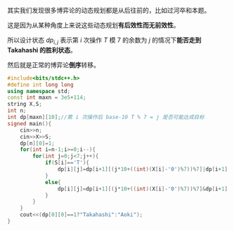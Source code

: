 其实我们发现很多博弈论的动态规划都是从后往前的，比如过河卒和本题。

这是因为从某种角度上来说这些动态规划**有后效性而无前效性**。

所以设计状态 $dp_{i,j}$ 表示第 $i$ 次操作 $T$ 模 $7$ 的余数为 $j$ 的情况下**能否走到 Takahashi 的胜利状态**。

然后就是正常的博弈论**倒序**转移。

```cpp
#include<bits/stdc++.h>
#define int long long
using namespace std;
const int maxn = 3e5+114;
string X,S;
int n;
int dp[maxn][10];//第 i 次操作后 base-10 T % 7 = j 是否可能达成目标 
signed main(){
	cin>>n;
	cin>>X>>S;
	dp[n][0]=1;
	for(int i=n-1;i>=0;i--){
		for(int j=0;j<7;j++){
			if(S[i]=='T'){
				dp[i][j]=dp[i+1][(j*10+((int)(X[i]-'0')%7))%7]|dp[i+1][(j*10)%7];
			}
			else{
				dp[i][j]=dp[i+1][(j*10+((int)(X[i]-'0')%7))%7]&dp[i+1][(j*10)%7];
			}
		}
	}
	cout<<(dp[0][0]==1?"Takahashi":"Aoki");
} 
```
